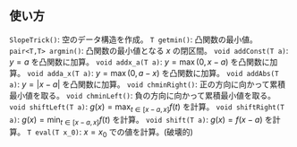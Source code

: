 ## 使い方

`SlopeTrick()`: 空のデータ構造を作成。
`T getmin()`: 凸関数の最小値。
`pair<T,T> argmin()`: 凸関数の最小値となる $x$ の閉区間。
`void addConst(T a)`: $y=a$ を凸関数に加算。
`void addx_a(T a)`: $y=\max(0,x-a)$ を凸関数に加算。
`void adda_x(T a)`: $y=\max(0,a-x)$ を凸関数に加算。
`void addAbs(T a)`: $y=|x-a|$ を凸関数に加算。
`void chminRight()`: 正の方向に向かって累積最小値を取る。
`void chminLeft()`: 負の方向に向かって累積最小値を取る。
`void shiftLeft(T a)`: $g(x)=\max_{t \in [x-a,x]} f(t)$ を計算。
`void shiftRight(T a)`: $g(x)=\min_{t \in [x-a,x]} f(t)$ を計算。
`void shift(T a)`: $g(x)=f(x-a)$ を計算。
`T eval(T x_0)`: $x=x_0$ での値を計算。(破壊的)